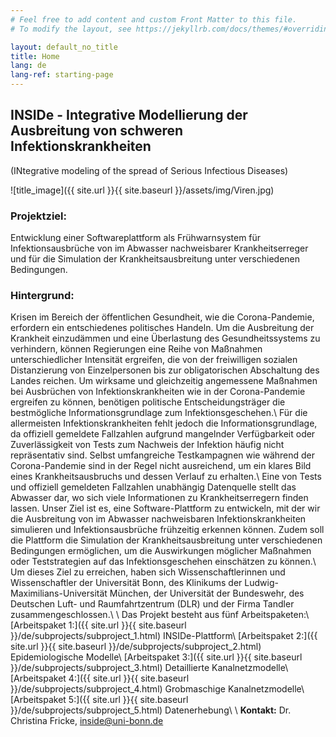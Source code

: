 ```yaml
---
# Feel free to add content and custom Front Matter to this file.
# To modify the layout, see https://jekyllrb.com/docs/themes/#overriding-theme-defaults

layout: default_no_title
title: Home
lang: de
lang-ref: starting-page
---
```



## INSIDe - Integrative Modellierung der Ausbreitung von schweren Infektionskrankheiten
(INtegrative modeling of the spread of Serious Infectious Diseases)

![title_image]({{ site.url }}{{ site.baseurl }}/assets/img/Viren.jpg)

### Projektziel: 
Entwicklung einer Softwareplattform als Frühwarnsystem für Infektionsausbrüche von im Abwasser nachweisbarer Krankheitserreger und für die Simulation der Krankheitsausbreitung unter verschiedenen Bedingungen.

### Hintergrund: 
Krisen im Bereich der öffentlichen Gesundheit, wie die Corona-Pandemie, erfordern ein entschiedenes politisches Handeln. Um die Ausbreitung der Krankheit einzudämmen und eine Überlastung des Gesundheitssystems zu verhindern, können Regierungen eine Reihe von Maßnahmen unterschiedlicher Intensität ergreifen, die von der freiwilligen sozialen Distanzierung von Einzelpersonen bis zur obligatorischen Abschaltung des Landes reichen. Um wirksame und gleichzeitig angemessene Maßnahmen bei Ausbrüchen von Infektionskrankheiten wie in der Corona-Pandemie ergreifen zu können, benötigen politische Entscheidungsträger die bestmögliche Informationsgrundlage zum Infektionsgeschehen.\\
Für die allermeisten Infektionskrankheiten fehlt jedoch die Informationsgrundlage, da offiziell gemeldete Fallzahlen aufgrund mangelnder Verfügbarkeit oder Zuverlässigkeit von Tests zum Nachweis der Infektion häufig nicht repräsentativ sind. Selbst umfangreiche Testkampagnen wie während der Corona-Pandemie sind in der Regel nicht ausreichend, um ein klares Bild eines Krankheitsausbruchs und dessen Verlauf zu erhalten.\\
Eine von Tests und offiziell gemeldeten Fallzahlen unabhängig Datenquelle stellt das Abwasser dar, wo sich viele Informationen zu Krankheitserregern finden lassen. Unser Ziel ist es, eine Software-Plattform zu entwickeln, mit der wir die Ausbreitung von im Abwasser nachweisbaren Infektionskrankheiten simulieren und Infektionsausbrüche frühzeitig erkennen können. Zudem soll die Plattform die Simulation der Krankheitsausbreitung unter verschiedenen Bedingungen ermöglichen, um die Auswirkungen möglicher Maßnahmen oder Teststrategien auf das Infektionsgeschehen einschätzen zu können.\\
Um dieses Ziel zu erreichen, haben sich Wissenschaftlerinnen und Wissenschaftler der Universität Bonn, des Klinikums der Ludwig-Maximilians-Universität München, der Universität der Bundeswehr, des Deutschen Luft- und Raumfahrtzentrum (DLR) und der Firma Tandler zusammengeschlossen.\\
\\
Das Projekt besteht aus fünf Arbeitspaketen:\\
[Arbeitspaket 1:]({{ site.url }}{{ site.baseurl }}/de/subprojects/subproject_1.html) INSIDe-Plattform\\
[Arbeitspaket 2:]({{ site.url }}{{ site.baseurl }}/de/subprojects/subproject_2.html) Epidemiologische Modelle\\
[Arbeitspaket 3:]({{ site.url }}{{ site.baseurl }}/de/subprojects/subproject_3.html) Detaillierte Kanalnetzmodelle\\
[Arbeitspaket 4:]({{ site.url }}{{ site.baseurl }}/de/subprojects/subproject_4.html) Grobmaschige Kanalnetzmodelle\\
[Arbeitspaket 5:]({{ site.url }}{{ site.baseurl }}/de/subprojects/subproject_5.html) Datenerhebung\\
\\
**Kontakt:** Dr. Christina Fricke, inside@uni-bonn.de